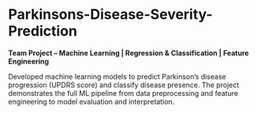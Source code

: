 # Parkinsons-Disease-Severity-Prediction
**Team Project – Machine Learning | Regression & Classification | Feature Engineering**

Developed machine learning models to predict Parkinson’s disease progression (UPDRS score) and classify disease presence. The project demonstrates the full ML pipeline from data preprocessing and feature engineering to model evaluation and interpretation.
